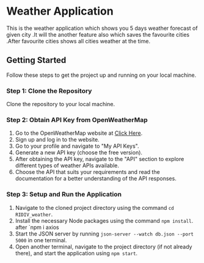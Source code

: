 # Weather Application

This is the weather application which shows you 5 days weather forecast of given city .It will the another feature also which saves the favourite cities .After favourite cities shows all cities weather at the time. 

## Getting Started

Follow these steps to get the project up and running on your local machine.

### Step 1: Clone the Repository

Clone the repository to your local machine.

### Step 2: Obtain API Key from OpenWeatherMap

1. Go to the OpenWeatherMap website at [Click Here](https://home.openweathermap.org/myservices).
2. Sign up and log in to the website. 
3. Go to your profile and navigate to "My API Keys".
4. Generate a new API key (choose the free version).
5. After obtaining the API key, navigate to the "API" section to explore different types of weather APIs available.
6. Choose the API that suits your requirements and read the documentation for a better understanding of the API responses.

### Step 3: Setup and Run the Application

1. Navigate to the cloned project directory using the command `cd RIDIV_weather`.
2. Install the necessary Node packages using the command `npm install`. after `npm i axios 
3. Start the JSON server by running `json-server --watch db.json --port 5000` in one terminal.
4. Open another terminal, navigate to the project directory (if not already there), and start the application using `npm start`.

